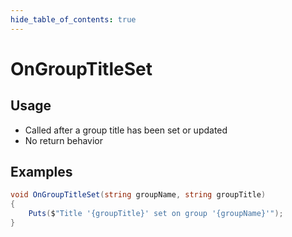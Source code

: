 ```yaml
---
hide_table_of_contents: true
---
```


# OnGroupTitleSet

## Usage

* Called after a group title has been set or updated
* No return behavior

## Examples

```csharp
void OnGroupTitleSet(string groupName, string groupTitle)
{
    Puts($"Title '{groupTitle}' set on group '{groupName}'");
}
```
